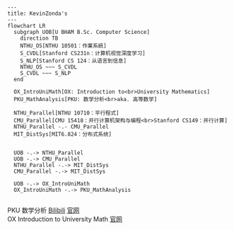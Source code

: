 ```mermaid
---
title: KevinZonda's
---
flowchart LR
  subgraph UOB[U BHAM B.Sc. Computer Science]
    direction TB
    NTHU_OS[NTHU 10501：作業系統]
    S_CVDL[Stanford CS231n：计算机视觉深度学习]
    S_NLP[Stanford CS 124：从语言到信息]
    NTHU_OS ~~~ S_CVDL
    S_CVDL ~~~ S_NLP
  end

  OX_IntroUniMath[OX: Introduction to<br>University Mathematics]
  PKU_MathAnalysis[PKU: 数学分析<br>aka. 高等数学]
  
  NTHU_Parallel[NTHU 10710：平行程式]
  CMU_Parallel[CMU 15418：并行计算机架构与编程<br>Stanford CS149：并行计算]
  NTHU_Parallel -.- CMU_Parallel
  MIT_DistSys[MIT6.824：分布式系统]
  

  UOB -.-> NTHU_Parallel
  UOB -.-> CMU_Parallel
  NTHU_Parallel -.-> MIT_DistSys
  CMU_Parallel -.-> MIT_DistSys

  UOB -.-> OX_IntroUniMath
  OX_IntroUniMath -.-> PKU_MathAnalysis
  
```

PKU 数学分析 [Bilibili](https://www.bilibili.com/video/BV1T5411P7wi/) [官网](https://resource.pku.edu.cn/index.php?r=course%2Fview&id=1083)  
OX Introduction to University Math [官网](https://courses.maths.ox.ac.uk/course/view.php?id=4938)
